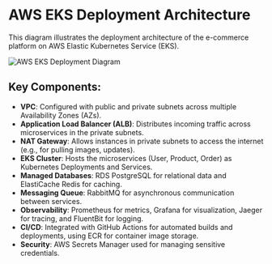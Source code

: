 # AWS EKS Deployment Architecture

This diagram illustrates the deployment architecture of the e-commerce platform on AWS Elastic Kubernetes Service (EKS).

![AWS EKS Deployment Diagram](./aws_eks_deployment_diagram.png)

## Key Components:

- **VPC**: Configured with public and private subnets across multiple Availability Zones (AZs).
- **Application Load Balancer (ALB)**: Distributes incoming traffic across microservices in the private subnets.
- **NAT Gateway**: Allows instances in private subnets to access the internet (e.g., for pulling images, updates).
- **EKS Cluster**: Hosts the microservices (User, Product, Order) as Kubernetes Deployments and Services.
- **Managed Databases**: RDS PostgreSQL for relational data and ElastiCache Redis for caching.
- **Messaging Queue**: RabbitMQ for asynchronous communication between services.
- **Observability**: Prometheus for metrics, Grafana for visualization, Jaeger for tracing, and FluentBit for logging.
- **CI/CD**: Integrated with GitHub Actions for automated builds and deployments, using ECR for container image storage.
- **Security**: AWS Secrets Manager used for managing sensitive credentials.
